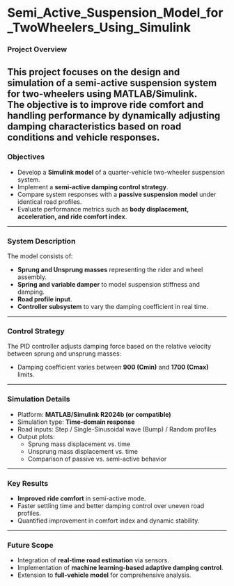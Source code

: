 # Semi_Active_Suspension_Model_for_TwoWheelers_Using_Simulink

### Project Overview
This project focuses on the **design and simulation of a semi-active suspension system** for two-wheelers using **MATLAB/Simulink**.  
The objective is to improve **ride comfort and handling performance** by dynamically adjusting damping characteristics based on road conditions and vehicle responses.
---
### Objectives
- Develop a **Simulink model** of a quarter-vehicle two-wheeler suspension system.  
- Implement a **semi-active damping control strategy**.  
- Compare system responses with a **passive suspension model** under identical road profiles.  
- Evaluate performance metrics such as **body displacement, acceleration, and ride comfort index**.
---
### System Description
The model consists of:
- **Sprung and Unsprung masses** representing the rider and wheel assembly.  
- **Spring and variable damper** to model suspension stiffness and damping.  
- **Road profile input**.  
- **Controller subsystem** to vary the damping coefficient in real time.
---
### Control Strategy
The PID controller adjusts damping force based on the relative velocity between sprung and unsprung masses:
- Damping coefficient varies between **900 (Cmin)** and **1700 (Cmax)** limits.
---
### Simulation Details
- Platform: **MATLAB/Simulink R2024b (or compatible)**  
- Simulation type: **Time-domain response**  
- Road inputs: Step / Single-Sinusoidal wave (Bump) / Random profiles  
- Output plots:
  - Sprung mass displacement vs. time  
  - Unsprung mass displacement vs. time
  - Comparison of passive vs. semi-active behavior
---
### Key Results
- **Improved ride comfort** in semi-active mode.
- Faster settling time and better damping control over uneven road profiles.
- Quantified improvement in comfort index and dynamic stability.
---
### Future Scope
- Integration of **real-time road estimation** via sensors.  
- Implementation of **machine learning-based adaptive damping control**.  
- Extension to **full-vehicle model** for comprehensive analysis. 

